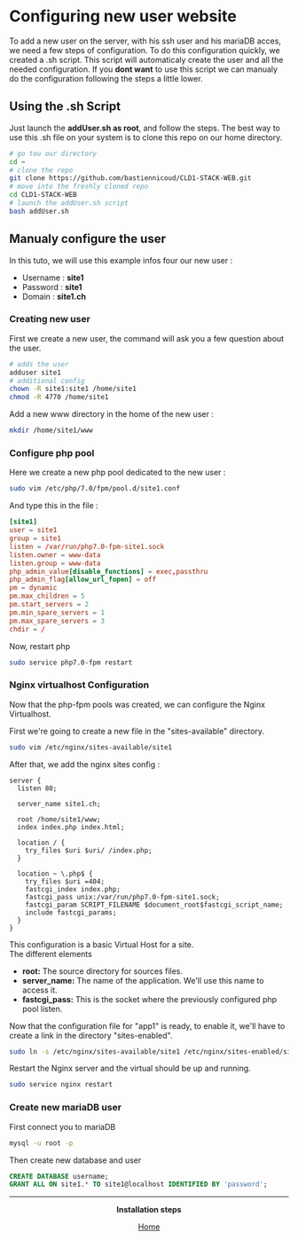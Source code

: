 # Configuring new user website
To add a new user on the server, with his ssh user and his mariaDB acces, we need a few steps of configuration.
To do this configuration quickly, we created a .sh script. This script will automaticaly create the user and all the needed configuration.
If you **dont want** to use this script we can manualy do the configuration following the steps a little lower.

## Using the .sh Script
Just launch the **addUser.sh as root**, and follow the steps.
The best way to use this .sh file on your system is to clone this repo on our home directory.
```bash
# go tou our directory
cd ~
# clone the repo
git clone https://github.com/bastiennicoud/CLD1-STACK-WEB.git
# move into the freshly cloned repo
cd CLD1-STACK-WEB
# launch the addUser.sh script
bash addUser.sh
```

## Manualy configure the user
In this tuto, we will use this example infos four our new user :
- Username : **site1**
- Password : **site1**
- Domain : **site1.ch**

### Creating new user
First we create a new user, the command will ask you a few question about the user.
```bash
# adds the user
adduser site1
# additional config
chown -R site1:site1 /home/site1
chmod -R 4770 /home/site1
```

Add a new www directory in the home of the new user :
```bash
mkdir /home/site1/www
```

### Configure php pool
Here we create a new php pool dedicated to the new user :
```bash
sudo vim /etc/php/7.0/fpm/pool.d/site1.conf
```

And type this in the file :
```conf
[site1]
user = site1
group = site1
listen = /var/run/php7.0-fpm-site1.sock
listen.owner = www-data
listen.group = www-data
php_admin_value[disable_functions] = exec,passthru
php_admin_flag[allow_url_fopen] = off
pm = dynamic
pm.max_children = 5
pm.start_servers = 2
pm.min_spare_servers = 1
pm.max_spare_servers = 3
chdir = /
```

Now, restart php
```bash
sudo service php7.0-fpm restart
```

### Nginx virtualhost Configuration
Now that the php-fpm pools was created, we can configure the Nginx Virtualhost.

First we're going to create a new file in the "sites-available" directory.

```bash
sudo vim /etc/nginx/sites-available/site1
```

After that, we add the nginx sites config :

```nginx
server {
  listen 80;

  server_name site1.ch;

  root /home/site1/www;
  index index.php index.html;

  location / {
    try_files $uri $uri/ /index.php;
  }

  location ~ \.php$ {
    try_files $uri =404;
    fastcgi_index index.php;
    fastcgi_pass unix:/var/run/php7.0-fpm-site1.sock;
    fastcgi_param SCRIPT_FILENAME $document_root$fastcgi_script_name;
    include fastcgi_params;
  }
}
```

This configuration is a basic Virtual Host for a site.  
The different elements
- **root:** The source directory for sources files.
- **server_name:** The name of the application. We'll use this name to access it.
- **fastcgi_pass:** This is the socket where the previously configured php pool listen.

Now that the configuration file for "app1" is ready, to enable it, we'll have to create a link in the directory "sites-enabled".
```bash
sudo ln -s /etc/nginx/sites-available/site1 /etc/nginx/sites-enabled/site1
```

Restart the Nginx server and the virtual should be up and running.
```bash
sudo service nginx restart
```

### Create new mariaDB user
First connect you to mariaDB
```bash
mysql -u root -p
```

Then create new database and user
```sql
CREATE DATABASE username;
GRANT ALL ON site1.* TO site1@localhost IDENTIFIED BY 'password';
```

<div align="center">
<hr>

**Installation steps**

[Home](README.md)

</div>